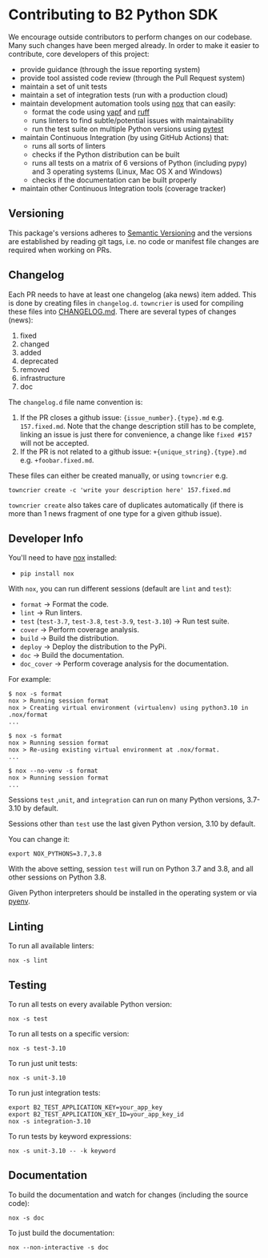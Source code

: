 # Contributing to B2 Python SDK

We encourage outside contributors to perform changes on our codebase. Many such changes have been merged already.
In order to make it easier to contribute, core developers of this project:

* provide guidance (through the issue reporting system)
* provide tool assisted code review (through the Pull Request system)
* maintain a set of unit tests
* maintain a set of integration tests (run with a production cloud)
* maintain development automation tools using [nox](https://github.com/theacodes/nox) that can easily:
   * format the code using [yapf](https://github.com/google/yapf) and [ruff](https://github.com/astral-sh/ruff)
   * runs linters to find subtle/potential issues with maintainability
   * run the test suite on multiple Python versions using [pytest](https://github.com/pytest-dev/pytest)
* maintain Continuous Integration (by using GitHub Actions) that:
   * runs all sorts of linters
   * checks if the Python distribution can be built
   * runs all tests on a matrix of 6 versions of Python (including pypy) and 3 operating systems 
     (Linux, Mac OS X and Windows)
   * checks if the documentation can be built properly
* maintain other Continuous Integration tools (coverage tracker)

## Versioning

This package's versions adheres to [Semantic Versioning](https://semver.org/spec/v2.0.0.html) and the versions are
established by reading git tags, i.e. no code or manifest file changes are required when working on PRs.

## Changelog

Each PR needs to have at least one changelog (aka news) item added. This is done by creating files in `changelog.d`.
`towncrier` is used for compiling these files into [CHANGELOG.md](CHANGELOG.md). There are several types of changes 
(news):

1. fixed
2. changed
3. added
4. deprecated
5. removed
6. infrastructure
7. doc


The `changelog.d` file name convention is:

1. If the PR closes a github issue: `{issue_number}.{type}.md` e.g. `157.fixed.md`. Note that the
   change description still has to be complete, linking an issue is just there for convenience, a change like 
   `fixed #157` will not be accepted.
2. If the PR is not related to a github issue: `+{unique_string}.{type}.md` e.g. `+foobar.fixed.md`. 

These files can either be created manually, or using `towncrier` e.g.

    towncrier create -c 'write your description here' 157.fixed.md

`towncrier create` also takes care of duplicates automatically (if there is more than 1 news fragment of one type 
for a given github issue).

## Developer Info

You'll need to have [nox](https://github.com/theacodes/nox) installed:

* `pip install nox`

With `nox`, you can run different sessions (default are `lint` and `test`):

* `format` -> Format the code.
* `lint` -> Run linters.
* `test` (`test-3.7`, `test-3.8`, `test-3.9`, `test-3.10`) -> Run test suite.
* `cover` -> Perform coverage analysis.
* `build` -> Build the distribution.
* `deploy` -> Deploy the distribution to the PyPi.
* `doc` -> Build the documentation.
* `doc_cover` -> Perform coverage analysis for the documentation.

For example:

    $ nox -s format
    nox > Running session format
    nox > Creating virtual environment (virtualenv) using python3.10 in .nox/format
    ...

    $ nox -s format
    nox > Running session format
    nox > Re-using existing virtual environment at .nox/format.
    ...

    $ nox --no-venv -s format
    nox > Running session format
    ...

Sessions `test` ,`unit`, and `integration` can run on many Python versions, 3.7-3.10 by default.

Sessions other than `test` use the last given Python version, 3.10 by default.

You can change it:

    export NOX_PYTHONS=3.7,3.8

With the above setting, session `test` will run on Python 3.7 and 3.8, and all other sessions on Python 3.8.

Given Python interpreters should be installed in the operating system or via [pyenv](https://github.com/pyenv/pyenv).

## Linting

To run all available linters:

    nox -s lint

## Testing

To run all tests on every available Python version:

    nox -s test

To run all tests on a specific version:

    nox -s test-3.10

To run just unit tests:

    nox -s unit-3.10

To run just integration tests:

    export B2_TEST_APPLICATION_KEY=your_app_key
    export B2_TEST_APPLICATION_KEY_ID=your_app_key_id
    nox -s integration-3.10

To run tests by keyword expressions:
    
    nox -s unit-3.10 -- -k keyword

## Documentation

To build the documentation and watch for changes (including the source code):

    nox -s doc

To just build the documentation:

    nox --non-interactive -s doc
